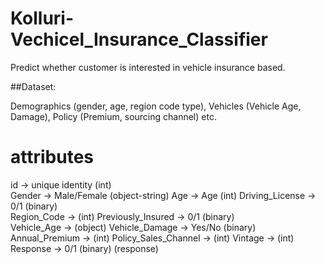 # Kolluri-Vechicel_Insurance_Classifier
Predict whether customer is interested in vehicle insurance based.

##Dataset: 

Demographics (gender, age, region code type),
Vehicles (Vehicle Age, Damage),
Policy (Premium, sourcing channel) etc.


attributes
==========
id -> unique identity (int)             
Gender ->  Male/Female (object-string) 
Age ->  Age (int)
Driving_License -> 0/1 (binary)         
Region_Code -> (int)
Previously_Insured -> 0/1 (binary)     
Vehicle_Age -> (object)
Vehicle_Damage -> Yes/No (binary) 
Annual_Premium -> (int)
Policy_Sales_Channel  -> (int) 
Vintage -> (int)
Response -> 0/1 (binary) (response)        
